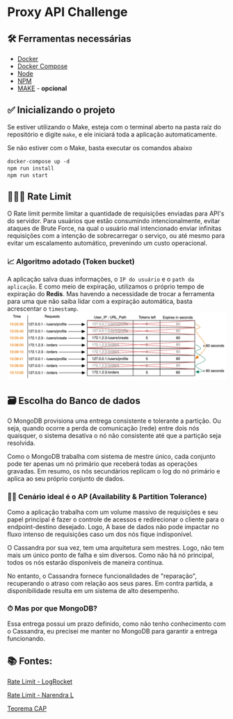 # Proxy API Challenge

## 🛠 Ferramentas necessárias
- [Docker](https://www.docker.com/)
- [Docker Compose](https://docs.docker.com/compose/)
- [Node](https://nodejs.org/en/)
- [NPM](https://www.npmjs.com/)
- [MAKE](https://guialinux.uniriotec.br/make/) - **opcional**

## ✅ Inicializando o projeto
Se estiver utilizando o Make, esteja com o terminal aberto na pasta raíz do
repositório e digite `make`, e ele iniciará toda a aplicação automaticamente.

Se não estiver com o Make, basta executar os comandos abaixo
```
docker-compose up -d
npm run install
npm run start
```

## 💂🏼‍♂️ Rate Limit
O Rate limit permite limitar a quantidade de requisições enviadas para API's do
servidor. Para usuários que estão consumindo intencionalmente, evitar ataques de
Brute Force, na qual o usuário mal intencionado enviar infinitas requisições com
a intenção de sobrecarregar o serviço, ou até mesmo para evitar um escalamento
automático, prevenindo um custo operacional.

### 📈 Algoritmo adotado (Token bucket)
A aplicação salva duas informações, o `IP do usuário` e o `path da aplicação`. E
como meio de expiração, utilizamos o próprio tempo de expiração do **Redis**.
Mas havendo a necessidade de trocar a ferramenta para uma que não saiba lidar
com a expiração automática, basta acrescentar o `timestamp`.
![Token Bucket](docs/token-bucket.png)

## 🗃 Escolha do Banco de dados
O MongoDB provisiona uma entrega consistente e tolerante a partição. Ou seja,
quando ocorre a perda de comunicação (rede) entre dois nós quaisquer, o sistema
desativa o nó não consistente até que a partição seja resolvida.

Como o MongoDB trabalha com sistema de mestre único, cada conjunto pode ter
apenas um nó primário que receberá todas as operações gravadas. Em resumo, os
nós secundários replicam o log do nó primário e aplica ao seu próprio conjunto
de dados.

### 💁‍♂️ Cenário ideal é o AP (Availability & Partition Tolerance)
Como a aplicação trabalha com um volume massivo de requisições e seu papel
principal é fazer o controle de acessos e redirecionar o cliente para o 
endpoint-destino desejado. Logo, A base de dados não pode impactar no fluxo
intenso de requisições caso um dos nós fique indisponível.

O Cassandra por sua vez, tem uma arquitetura sem mestres. Logo, não tem mais um
único ponto de falha e sim diversos. Como não há nó principal, todos os nós
estarão disponíveis de maneira contínua.

No entanto, o Cassandra fornece funcionalidades de "reparação", recuperando o
atraso com relação aos seus pares. Em contra partida, a disponibilidade resulta
em um sistema de alto desempenho.

### ⏱ Mas por que MongoDB?
Essa entrega possui um prazo definido, como não tenho conhecimento com o
Cassandra, eu precisei me manter no MongoDB para garantir a entrega funcionando.

## 📚 Fontes:
[Rate Limit - LogRocket](https://blog.logrocket.com/rate-limiting-node-js/)

[Rate Limit - Narendra L](https://www.youtube.com/watch?v=mhUQe4BKZXs)

[Teorema CAP](https://www.ibm.com/br-pt/cloud/learn/cap-theorem)